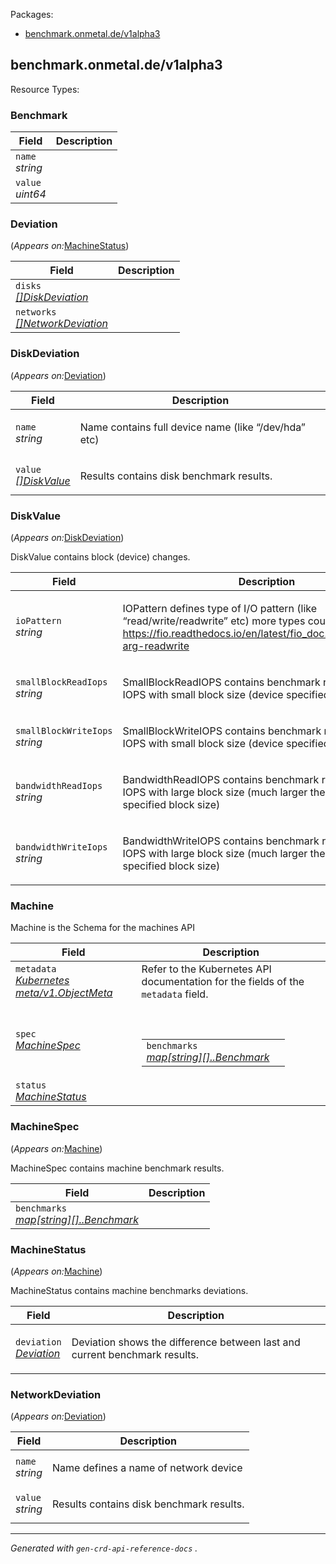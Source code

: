<p>Packages:</p>
<ul>
<li>
<a href="#benchmark.onmetal.de%2fv1alpha3">benchmark.onmetal.de/v1alpha3</a>
</li>
</ul>
<h2 id="benchmark.onmetal.de/v1alpha3">benchmark.onmetal.de/v1alpha3</h2>
Resource Types:
<ul></ul>
<h3 id="benchmark.onmetal.de/v1alpha3.Benchmark">Benchmark
</h3>
<div>
</div>
<table>
<thead>
<tr>
<th>Field</th>
<th>Description</th>
</tr>
</thead>
<tbody>
<tr>
<td>
<code>name</code><br/>
<em>
string
</em>
</td>
<td>
</td>
</tr>
<tr>
<td>
<code>value</code><br/>
<em>
uint64
</em>
</td>
<td>
</td>
</tr>
</tbody>
</table>
<h3 id="benchmark.onmetal.de/v1alpha3.Deviation">Deviation
</h3>
<p>
(<em>Appears on:</em><a href="#benchmark.onmetal.de/v1alpha3.MachineStatus">MachineStatus</a>)
</p>
<div>
</div>
<table>
<thead>
<tr>
<th>Field</th>
<th>Description</th>
</tr>
</thead>
<tbody>
<tr>
<td>
<code>disks</code><br/>
<em>
<a href="#benchmark.onmetal.de/v1alpha3.DiskDeviation">
[]DiskDeviation
</a>
</em>
</td>
<td>
</td>
</tr>
<tr>
<td>
<code>networks</code><br/>
<em>
<a href="#benchmark.onmetal.de/v1alpha3.NetworkDeviation">
[]NetworkDeviation
</a>
</em>
</td>
<td>
</td>
</tr>
</tbody>
</table>
<h3 id="benchmark.onmetal.de/v1alpha3.DiskDeviation">DiskDeviation
</h3>
<p>
(<em>Appears on:</em><a href="#benchmark.onmetal.de/v1alpha3.Deviation">Deviation</a>)
</p>
<div>
</div>
<table>
<thead>
<tr>
<th>Field</th>
<th>Description</th>
</tr>
</thead>
<tbody>
<tr>
<td>
<code>name</code><br/>
<em>
string
</em>
</td>
<td>
<p>Name contains full device name (like &ldquo;/dev/hda&rdquo; etc)</p>
</td>
</tr>
<tr>
<td>
<code>value</code><br/>
<em>
<a href="#benchmark.onmetal.de/v1alpha3.DiskValue">
[]DiskValue
</a>
</em>
</td>
<td>
<p>Results contains disk benchmark results.</p>
</td>
</tr>
</tbody>
</table>
<h3 id="benchmark.onmetal.de/v1alpha3.DiskValue">DiskValue
</h3>
<p>
(<em>Appears on:</em><a href="#benchmark.onmetal.de/v1alpha3.DiskDeviation">DiskDeviation</a>)
</p>
<div>
<p>DiskValue contains block (device) changes.</p>
</div>
<table>
<thead>
<tr>
<th>Field</th>
<th>Description</th>
</tr>
</thead>
<tbody>
<tr>
<td>
<code>ioPattern</code><br/>
<em>
string
</em>
</td>
<td>
<p>IOPattern defines type of I/O pattern (like &ldquo;read/write/readwrite&rdquo; etc)
more types could be found here: <a href="https://fio.readthedocs.io/en/latest/fio_doc.html#cmdoption-arg-readwrite">https://fio.readthedocs.io/en/latest/fio_doc.html#cmdoption-arg-readwrite</a></p>
</td>
</tr>
<tr>
<td>
<code>smallBlockReadIops</code><br/>
<em>
string
</em>
</td>
<td>
<p>SmallBlockReadIOPS contains benchmark result for read IOPS with small block size (device specified block size)</p>
</td>
</tr>
<tr>
<td>
<code>smallBlockWriteIops</code><br/>
<em>
string
</em>
</td>
<td>
<p>SmallBlockWriteIOPS contains benchmark result for write IOPS with small block size (device specified block size)</p>
</td>
</tr>
<tr>
<td>
<code>bandwidthReadIops</code><br/>
<em>
string
</em>
</td>
<td>
<p>BandwidthReadIOPS contains benchmark result for read IOPS with large block size (much larger then device specified block size)</p>
</td>
</tr>
<tr>
<td>
<code>bandwidthWriteIops</code><br/>
<em>
string
</em>
</td>
<td>
<p>BandwidthWriteIOPS contains benchmark result for write IOPS with large block size (much larger then device specified block size)</p>
</td>
</tr>
</tbody>
</table>
<h3 id="benchmark.onmetal.de/v1alpha3.Machine">Machine
</h3>
<div>
<p>Machine is the Schema for the machines API</p>
</div>
<table>
<thead>
<tr>
<th>Field</th>
<th>Description</th>
</tr>
</thead>
<tbody>
<tr>
<td>
<code>metadata</code><br/>
<em>
<a href="https://v1-21.docs.kubernetes.io/docs/reference/generated/kubernetes-api/v1.21/#objectmeta-v1-meta">
Kubernetes meta/v1.ObjectMeta
</a>
</em>
</td>
<td>
Refer to the Kubernetes API documentation for the fields of the
<code>metadata</code> field.
</td>
</tr>
<tr>
<td>
<code>spec</code><br/>
<em>
<a href="#benchmark.onmetal.de/v1alpha3.MachineSpec">
MachineSpec
</a>
</em>
</td>
<td>
<br/>
<br/>
<table>
<tr>
<td>
<code>benchmarks</code><br/>
<em>
<a href="#benchmark.onmetal.de/v1alpha3.[]..Benchmark">
map[string][]..Benchmark
</a>
</em>
</td>
<td>
</td>
</tr>
</table>
</td>
</tr>
<tr>
<td>
<code>status</code><br/>
<em>
<a href="#benchmark.onmetal.de/v1alpha3.MachineStatus">
MachineStatus
</a>
</em>
</td>
<td>
</td>
</tr>
</tbody>
</table>
<h3 id="benchmark.onmetal.de/v1alpha3.MachineSpec">MachineSpec
</h3>
<p>
(<em>Appears on:</em><a href="#benchmark.onmetal.de/v1alpha3.Machine">Machine</a>)
</p>
<div>
<p>MachineSpec contains machine benchmark results.</p>
</div>
<table>
<thead>
<tr>
<th>Field</th>
<th>Description</th>
</tr>
</thead>
<tbody>
<tr>
<td>
<code>benchmarks</code><br/>
<em>
<a href="#benchmark.onmetal.de/v1alpha3.[]..Benchmark">
map[string][]..Benchmark
</a>
</em>
</td>
<td>
</td>
</tr>
</tbody>
</table>
<h3 id="benchmark.onmetal.de/v1alpha3.MachineStatus">MachineStatus
</h3>
<p>
(<em>Appears on:</em><a href="#benchmark.onmetal.de/v1alpha3.Machine">Machine</a>)
</p>
<div>
<p>MachineStatus contains machine benchmarks deviations.</p>
</div>
<table>
<thead>
<tr>
<th>Field</th>
<th>Description</th>
</tr>
</thead>
<tbody>
<tr>
<td>
<code>deviation</code><br/>
<em>
<a href="#benchmark.onmetal.de/v1alpha3.Deviation">
Deviation
</a>
</em>
</td>
<td>
<p>Deviation shows the difference between last and current benchmark results.</p>
</td>
</tr>
</tbody>
</table>
<h3 id="benchmark.onmetal.de/v1alpha3.NetworkDeviation">NetworkDeviation
</h3>
<p>
(<em>Appears on:</em><a href="#benchmark.onmetal.de/v1alpha3.Deviation">Deviation</a>)
</p>
<div>
</div>
<table>
<thead>
<tr>
<th>Field</th>
<th>Description</th>
</tr>
</thead>
<tbody>
<tr>
<td>
<code>name</code><br/>
<em>
string
</em>
</td>
<td>
<p>Name defines a name of network device</p>
</td>
</tr>
<tr>
<td>
<code>value</code><br/>
<em>
string
</em>
</td>
<td>
<p>Results contains disk benchmark results.</p>
</td>
</tr>
</tbody>
</table>
<hr/>
<p><em>
Generated with <code>gen-crd-api-reference-docs</code>
.
</em></p>
